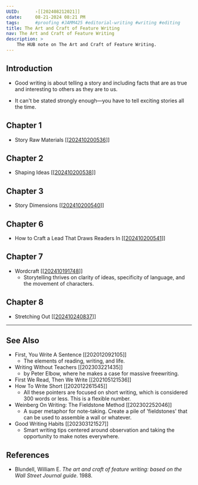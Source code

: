 ```yaml
---
UUID:      ›[[202408212021]] 
cdate:     08-21-2024 08:21 PM 
tags:      #proofing #JAMM425 #editorial-writing #writing #editing 
title: The Art and Craft of Feature Writing
nav: The Art and Craft of Feature Writing
description: >
    The HUB note on The Art and Craft of Feature Writing.
---
```

## Introduction
- Good writing is about telling a story and including facts that are as true and interesting to others as they are to us. 

- It can't be stated strongly enough—you have to tell exciting stories all the time.

## Chapter 1 
- Story Raw Materials [[[202410200536](202410200536.md)]]

## Chapter 2 
- Shaping Ideas [[[202410200538](202410200538.md)]]

## Chapter 3
- Story Dimensions [[[202410200540](202410200540.md)]]

## Chapter 6 
- How to Craft a Lead That Draws Readers In [[[202410200541](202410200541.md)]]

## Chapter 7
- Wordcraft  [[[202410191748](202410191748.md)]]
    - Storytelling thrives on clarity of ideas, specificity of language, and the movement of characters.

## Chapter 8
- Stretching Out [[[202410240837](202410240837.md)]]
  

----------------------------------
## See Also
- First, You Write A Sentence [[202012092105]]
     * The elements of reading, writing, and life.- Writing Without Teachers [[202303221435]]
     * by Peter Elbow, where he makes a case for massive freewriting.- First We Read, Then We Write [[202105121536]]
- How To Write Short [[202012261545]]
     * All these pointers are focused on short writing, which is considered 300 words or less. This is a flexible number.- Weinberg On Writing: The Fieldstone Method [[202302252046]]
     * A super metaphor for note-taking. Create a pile of 'fieldstones' that can be used to assemble a wall or whatever.
- Good Writing Habits [[202303121527]]
     * Smart writing tips centered around observation and taking the opportunity to make notes everywhere.

## References
- Blundell, William E. _The art and craft of feature writing: based on the Wall Street Journal guide_. 1988. 
